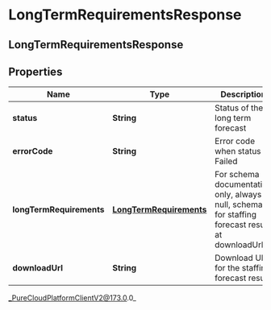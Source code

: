 # LongTermRequirementsResponse

## LongTermRequirementsResponse

## Properties

|Name | Type | Description | Notes|
|------------ | ------------- | ------------- | -------------|
| **status** | **String** | Status of the long term forecast | |
| **errorCode** | **String** | Error code when status is Failed | [optional] |
| **longTermRequirements** | [**LongTermRequirements**](LongTermRequirements) | For schema documentation only, always null, schema for staffing forecast result at downloadUrl | [optional] |
| **downloadUrl** | **String** | Download URL for the staffing forecast result | [optional] |



_PureCloudPlatformClientV2@173.0.0_
